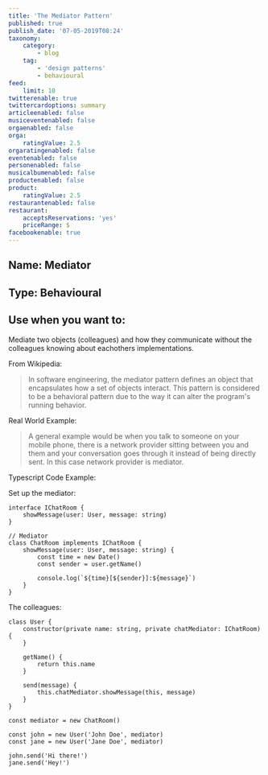 ```yaml
---
title: 'The Mediator Pattern'
published: true
publish_date: '07-05-2019T08:24'
taxonomy:
    category:
        - blog
    tag:
        - 'design patterns'
        - behavioural
feed:
    limit: 10
twitterenable: true
twittercardoptions: summary
articleenabled: false
musiceventenabled: false
orgaenabled: false
orga:
    ratingValue: 2.5
orgaratingenabled: false
eventenabled: false
personenabled: false
musicalbumenabled: false
productenabled: false
product:
    ratingValue: 2.5
restaurantenabled: false
restaurant:
    acceptsReservations: 'yes'
    priceRange: $
facebookenable: true
---
```


## Name: Mediator

## Type: Behavioural

## Use when you want to:

Mediate two objects (colleagues) and how they communicate without the colleagues knowing about eachothers implementations.

From Wikipedia:

> In software engineering, the mediator pattern defines an object that encapsulates how a set of objects interact. This pattern is considered to be a behavioral pattern due to the way it can alter the program's running behavior.

Real World Example:

> A general example would be when you talk to someone on your mobile phone, there is a network provider sitting between you and them and your conversation goes through it instead of being directly sent. In this case network provider is mediator.

Typescript Code Example:


Set up the mediator:

```
interface IChatRoom { 
    showMessage(user: User, message: string)
}

// Mediator
class ChatRoom implements IChatRoom {
    showMessage(user: User, message: string) {
        const time = new Date()
        const sender = user.getName()

        console.log(`${time}[${sender}]:${message}`)
    }
}
```

The colleagues:

```
class User {
    constructor(private name: string, private chatMediator: IChatRoom) {
    }
    
    getName() {
        return this.name
    }
    
    send(message) {
        this.chatMediator.showMessage(this, message)
    }
}

const mediator = new ChatRoom()

const john = new User('John Doe', mediator)
const jane = new User('Jane Doe', mediator)

john.send('Hi there!')
jane.send('Hey!')
```
<script async src="//jsfiddle.net/harps116/9bj7xyuh/10/embed/js/"></script>
